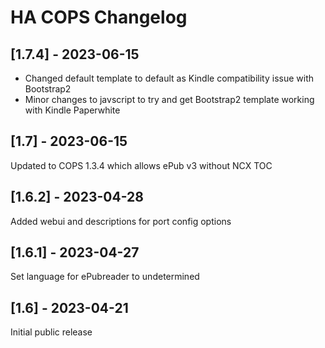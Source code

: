 # HA COPS Changelog

## [1.7.4] - 2023-06-15

- Changed default template to default as Kindle compatibility issue with Bootstrap2
- Minor changes to javscript to try and get Bootstrap2 template working with Kindle Paperwhite

## [1.7] - 2023-06-15

Updated to COPS 1.3.4 which allows ePub v3 without NCX TOC

## [1.6.2] - 2023-04-28

Added webui and descriptions for port config options

## [1.6.1] - 2023-04-27

Set language for ePubreader to undetermined

## [1.6] - 2023-04-21

Initial public release
